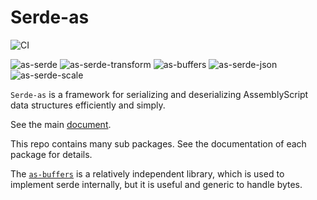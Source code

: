 # Serde-as

![CI](https://github.com/yjhmelody/serde-as/workflows/CI/badge.svg)

![as-serde](https://img.shields.io/npm/v/as-serde?color=light-green&label=as-serde)
![as-serde-transform](https://img.shields.io/npm/v/as-serde-transform?color=light-green&label=as-serde-transform)
![as-buffers](https://img.shields.io/npm/v/as-serde?color=light-green&label=as-buffers)
![as-serde-json](https://img.shields.io/npm/v/as-serde?color=light-green&label=as-serde-json)
![as-serde-scale](https://img.shields.io/npm/v/as-serde?color=light-green&label=as-serde-scale)

`Serde-as` is a framework for serializing and deserializing AssemblyScript data structures efficiently and simply.

See the main [document](./packages/as-serde/README.md).

This repo contains many sub packages. See the documentation of each package for details.

The [`as-buffers`](./packages/as-buffers/README.md) is a relatively independent library, which is used to implement serde internally, but it is useful and generic to handle bytes.
